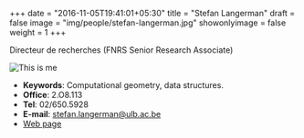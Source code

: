 +++
date = "2016-11-05T19:41:01+05:30"
title = "Stefan Langerman"
draft = false
image = "img/people/stefan-langerman.jpg"
showonlyimage = false
weight = 1
+++

Directeur de recherches (FNRS Senior Research Associate)
<!--more-->

![This is me][1]

* **Keywords**: Computational geometry, data structures.
* **Office**: 2.O8.113
* **Tel**: 02/650.5928
* **E-mail**: [stefan.langerman@ulb.ac.be](mailto:stefan.langerman@ulb.ac.be)
* [Web page](http://cgm.cs.mcgill.ca/~sl)


[1]: /img/people/stefan-langerman.jpg
